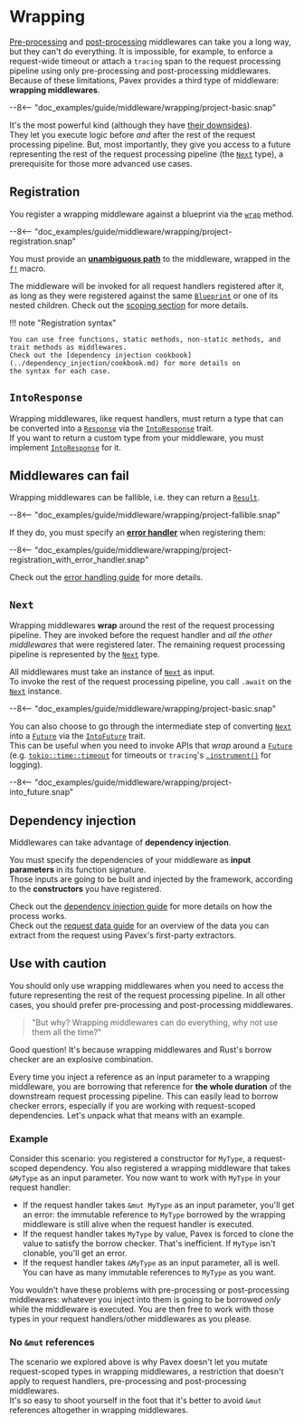 # Wrapping

[Pre-processing](pre_processing.md) and [post-processing](post_processing.md) middlewares can take you a long way, but they can't do everything. 
It is impossible, for example, to enforce a request-wide timeout or attach a `tracing` span to the request processing pipeline
using only pre-processing and post-processing middlewares.  
Because of these limitations, Pavex provides a third type of middleware: **wrapping middlewares**.

--8<-- "doc_examples/guide/middleware/wrapping/project-basic.snap"

It's the most powerful kind (although they have [their downsides](#use-with-caution)).  
They let you execute logic before _and_ after the rest of the request processing pipeline.
But, most importantly, they give you access to a future representing the rest of the request processing pipeline 
(the [`Next`][Next] type), a prerequisite for those more advanced use cases.

## Registration

You register a wrapping middleware against a blueprint via the [`wrap`](crate::blueprint::Blueprint::wrap) method.

--8<-- "doc_examples/guide/middleware/wrapping/project-registration.snap"

You must provide an **[unambiguous path]** to the middleware, wrapped in the [`f!`][f] macro.  

The middleware will be invoked for all request handlers registered after it, as long as they were registered against the same [`Blueprint`][Blueprint]
or one of its nested children.
Check out the [scoping section](scoping.md) for more details.

!!! note "Registration syntax"

    You can use free functions, static methods, non-static methods, and trait methods as middlewares.
    Check out the [dependency injection cookbook](../dependency_injection/cookbook.md) for more details on
    the syntax for each case.


## `IntoResponse`

Wrapping middlewares, like request handlers, must return a type that can be converted into a [`Response`][Response] via the
[`IntoResponse`][IntoResponse] trait.  
If you want to return a custom type from your middleware, you must implement [`IntoResponse`][IntoResponse] for it.

## Middlewares can fail

Wrapping middlewares can be fallible, i.e. they can return a [`Result`][Result].

--8<-- "doc_examples/guide/middleware/wrapping/project-fallible.snap"

If they do, you must specify an [**error handler**](../errors/error_handlers.md) when registering them:

--8<-- "doc_examples/guide/middleware/wrapping/project-registration_with_error_handler.snap"

Check out the [error handling guide](../errors/error_handlers.md) for more details.

## `Next`

Wrapping middlewares **wrap** around the rest of the request processing pipeline.
They are invoked before the request handler and _all the other middlewares_ that were registered later. 
The remaining request processing pipeline is represented by the [`Next`][Next] type.  

All middlewares must take an instance of [`Next`][Next] as input.  
To invoke the rest of the request processing pipeline, you call `.await` on the [`Next`][Next] instance.

--8<-- "doc_examples/guide/middleware/wrapping/project-basic.snap"

You can also choose to go through the intermediate step of converting [`Next`][Next] into a [`Future`][Future] via the
[`IntoFuture`][IntoFuture] trait.  
This can be useful when you need to invoke APIs that _wrap_ around a [`Future`][Future] (e.g. [`tokio::time::timeout`][timeout]
for timeouts or `tracing`'s [`.instrument()`][instrument] for logging).

--8<-- "doc_examples/guide/middleware/wrapping/project-into_future.snap"

## Dependency injection

Middlewares can take advantage of **dependency injection**.

You must specify the dependencies of your middleware as **input parameters** in its function signature.  
Those inputs are going to be built and injected by the framework, according to the **constructors** you have registered.

Check out the [dependency injection guide](../dependency_injection/index.md) for more details
on how the process works.  
Check out the [request data guide](../request_data/index.md) for an overview of the data you can extract from the request
using Pavex's first-party extractors.

## Use with caution

You should only use wrapping middlewares when you need to access the future representing the rest of the request processing pipeline.
In all other cases, you should prefer pre-processing and post-processing middlewares.

> "But why? Wrapping middlewares can do everything, why not use them all the time?"  
  
Good question! It's because wrapping middlewares and Rust's borrow checker are an explosive combination.

Every time you inject a reference as an input parameter to a wrapping middleware, you are borrowing that reference
for **the whole duration** of the downstream request processing pipeline.
This can easily lead to borrow checker errors, especially if you are working with request-scoped dependencies.
Let's unpack what that means with an example.  

### Example

Consider this scenario: you registered a constructor for `MyType`, a request-scoped dependency.
You also registered a wrapping middleware that takes `&MyType` as an input parameter. 
You now want to work with `MyType` in your request handler:

- If the request handler takes `&mut MyType` as an input parameter, you'll get an error: 
  the immutable reference to `MyType` borrowed by the wrapping middleware is still alive when the request handler is executed.
- If the request handler takes `MyType` by value, Pavex is forced to clone the value to satisfy the borrow checker.
  That's inefficient. If `MyType` isn't clonable, you'll get an error.
- If the request handler takes `&MyType` as an input parameter, all is well. You can have as many immutable references to `MyType` as you want.

You wouldn't have these problems with pre-processing or post-processing middlewares: whatever you inject into them is going to be borrowed
_only_ while the middleware is executed.
You are then free to work with those types in your request handlers/other middlewares as you please.

### No `&mut` references

The scenario we explored above is why Pavex doesn't let you mutate request-scoped types in wrapping middlewares,
a restriction that doesn't apply to request handlers, pre-processing and post-processing middlewares.  
It's so easy to shoot yourself in the foot that it's better to avoid `&mut` references altogether in wrapping middlewares.

[f]: ../../api_reference/pavex/macro.f.html
[IntoResponse]: ../../api_reference/pavex/response/trait.IntoResponse.html
[Response]: ../../api_reference/pavex/response/struct.Response.html
[Blueprint]: ../../api_reference/pavex/blueprint/struct.Blueprint.html
[Next]: ../../api_reference/pavex/middleware/struct.Next.html
[instrument]: https://docs.rs/tracing/0.1.40/tracing/trait.Instrument.html#method.instrument
[timeout]: https://docs.rs/tokio/1.35.1/tokio/time/fn.timeout.html
[Future]: https://doc.rust-lang.org/std/future/trait.Future.html
[IntoFuture]: https://doc.rust-lang.org/std/future/trait.IntoFuture.html
[Result]: https://doc.rust-lang.org/std/result/index.html
[unambiguous path]: ../dependency_injection/cookbook.md#unambiguous-paths